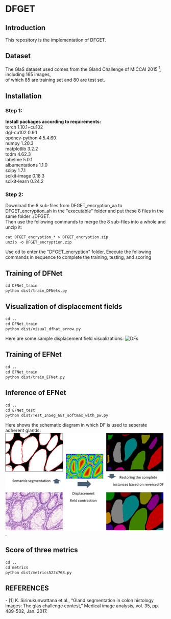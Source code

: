 # DFGET

## Introduction
This repository is the implementation of DFGET.

## Dataset
The GlaS dataset used comes from the Gland Challenge of MICCAI 2015 [<sup>1</sup>](#refer-anchor-1), including 165 images,  
of which 85 are training set and 80 are test set.

## Installation
### Step 1: 
**Install packages according to requirements:**  
torch    1.10.1+cu102  
dgl-cu102    0.9.1  
opencv-python    4.5.4.60  
numpy    1.20.3  
matplotlib    3.2.2  
tqdm    4.62.3  
labelme    5.0.1  
albumentations    1.1.0  
scipy    1.7.1  
scikit-image    0.18.3  
scikit-learn    0.24.2  


### Step 2: 
Download the 8 sub-files from DFGET_encryption_aa to DFGET_encryption_ah in the "executable" folder and put these 8 files in the same folder ./DFGET.  
Then use the following commands to merge the 8 sub-files into a whole and unzip it:  
```she
cat DFGET_encryption_* > DFGET_encryption.zip 
unzip -o DFGET_encryption.zip
```
Use cd to enter the "DFGET_encryption" folder, Execute the following commands in sequence to complete the training, testing, and scoring


## Training of DFNet
```she
cd DFNet_train
python dist/train_DFNets.py
```

## Visualization of displacement fields
```she
cd ..
cd DFNet_train
python dist/visual_dfhat_arrow.py
```
Here are some sample displacement field visualizations:
![DFs](./Figures/visualization_of_DFs.png)

## Training of EFNet
```she
cd ..
cd EFNet_train
python dist/train_EFNet.py
```

## Inference of EFNet
```she
cd ..
cd EFNet_test
python dist/Test_InSeg_GET_softmax_with_pw.py
```

Here shows the schematic diagram in which DF is used to seperate adherent glands:
![DFseg](./Figures/DF-based_instance_segmentation.png).

## Score of three metrics
```she
cd ..
cd metrics
python dist/metrics522x768.py
```

## REFERENCES
<div id="refer-anchor-1"></div>
- [1] K. Sirinukunwattana et al., “Gland segmentation in colon histology images: The glas challenge contest,” Medical image analysis, vol. 35, pp. 489-502, Jan. 2017. 





